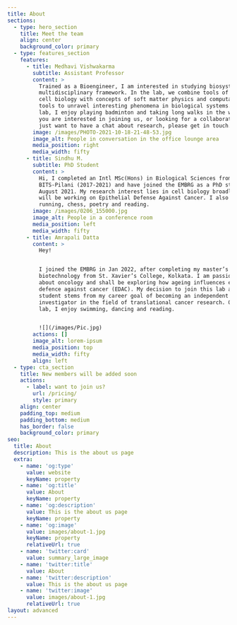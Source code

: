 ```yaml
---
title: About
sections:
  - type: hero_section
    title: Meet the team
    align: center
    background_color: primary
  - type: features_section
    features:
      - title: Medhavi Vishwakarma
        subtitle: Assistant Professor
        content: >
          Trained as a Bioengineer, I am interested in studying biosystems in a
          multidisciplinary framework. In the lab, we combine tools of applied
          cell biology with concepts of soft matter physics and computational
          tools to unravel interesting phenomena in biological systems. Outside
          lab, I enjoy playing badminton and taking long walks in the woods. If
          you are interested in joining us, or looking for a collaboration, or
          just want to have a chat about research, please get in touch.
        image: /images/PHOTO-2021-10-18-21-48-53.jpg
        image_alt: People in conversation in the office lounge area
        media_position: right
        media_width: fifty
      - title: Sindhu M.
        subtitle: PhD Student
        content: >
          Hi, I completed an Intl MSc(Hons) in Biological Sciences from
          BITS-Pilani (2017-2021) and have joined the EMBRG as a PhD student in
          August 2021. My research interest lies in cell biology broadly, and I
          will be working on Epithelial Defense Against Cancer. I also enjoy
          running, chess, poetry and reading.
        image: /images/0206_155000.jpg
        image_alt: People in a conference room
        media_position: left
        media_width: fifty
      - title: Amrapali Datta
        content: >
          Hey!


          I joined the EMBRG in Jan 2022, after completing my master’s in
          biotechnology from St. Xavier’s College, Kolkata. I am passionate
          about oncology and shall be exploring how ageing influences epithelial
          defence against cancer (EDAC). My decision to join this lab as a Ph.D
          student stems from my career goal of becoming an independent
          investigator in the field of translational cancer research. Outside
          lab, I enjoy swimming, dancing and reading.


          ![](/images/Pic.jpg)
        actions: []
        image_alt: lorem-ipsum
        media_position: top
        media_width: fifty
        align: left
  - type: cta_section
    title: New members will be added soon
    actions:
      - label: want to join us?
        url: /pricing/
        style: primary
    align: center
    padding_top: medium
    padding_bottom: medium
    has_border: false
    background_color: primary
seo:
  title: About
  description: This is the about us page
  extra:
    - name: 'og:type'
      value: website
      keyName: property
    - name: 'og:title'
      value: About
      keyName: property
    - name: 'og:description'
      value: This is the about us page
      keyName: property
    - name: 'og:image'
      value: images/about-1.jpg
      keyName: property
      relativeUrl: true
    - name: 'twitter:card'
      value: summary_large_image
    - name: 'twitter:title'
      value: About
    - name: 'twitter:description'
      value: This is the about us page
    - name: 'twitter:image'
      value: images/about-1.jpg
      relativeUrl: true
layout: advanced
---
```


